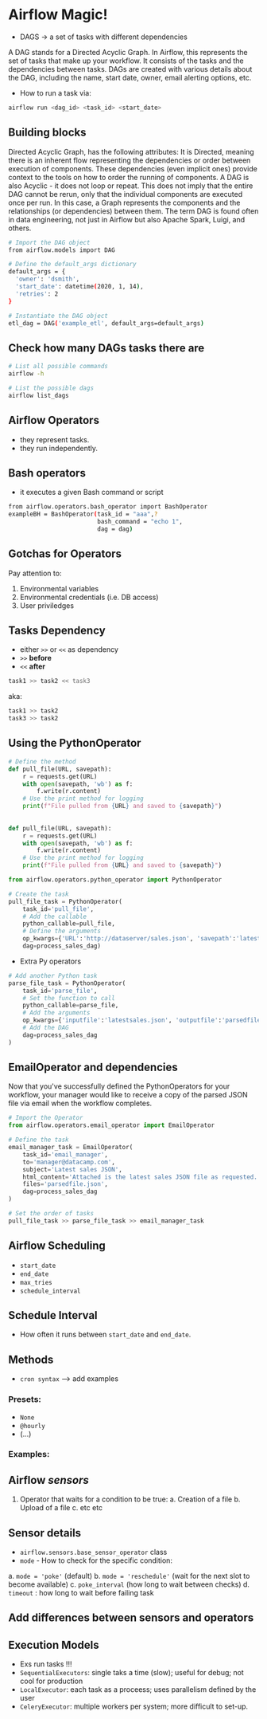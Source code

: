 # Airflow Magic!

* DAGS -> a set of tasks with different dependencies

A DAG stands for a Directed Acyclic Graph. In Airflow, this represents the set of tasks that make up your workflow. It consists of the tasks and the dependencies between tasks. DAGs are created with various details about the DAG, including the name, start date, owner, email alerting options, etc.

* How to run a task via:

``` bash
airflow run <dag_id> <task_id> <start_date>
```

## Building blocks

Directed Acyclic Graph, has the following attributes: It is Directed, meaning there is an inherent flow representing the dependencies or order between execution of components. These dependencies (even implicit ones) provide context to the tools on how to order the running of components. A DAG is also Acyclic - it does not loop or repeat. This does not imply that the entire DAG cannot be rerun, only that the individual components are executed once per run. In this case, a Graph represents the components and the relationships (or dependencies) between them. The term DAG is found often in data engineering, not just in Airflow but also Apache Spark, Luigi, and others.


``` bash
# Import the DAG object
from airflow.models import DAG

# Define the default_args dictionary
default_args = {
  'owner': 'dsmith',
  'start_date': datetime(2020, 1, 14),
  'retries': 2
}

# Instantiate the DAG object
etl_dag = DAG('example_etl', default_args=default_args)

```

## Check how many DAGs tasks there are

``` bash
# List all possible commands
airflow -h

# List the possible dags
airflow list_dags
```

## Airflow Operators
 
* they represent tasks.
* they run independently.

## Bash operators
* it executes a given Bash command or script

``` bash
from airflow.operators.bash_operator import BashOperator
exampleBH = BashOperator(task_id = "aaa",?
                         bash_command = "echo 1",
                         dag = dag)
```

## Gotchas for Operators
Pay attention to:
1. Environmental variables
2. Environmental credentials (i.e. DB access)
3. User priviledges

## Tasks Dependency

* either `>>` or `<<` as dependency
* `>>` **before**
* `<<` **after**

``` bash
task1 >> task2 << task3
```
aka:
``` bash
task1 >> task2
task3 >> task2
```

## Using the PythonOperator
``` python
# Define the method
def pull_file(URL, savepath):
    r = requests.get(URL)
    with open(savepath, 'wb') as f:
        f.write(r.content)    
    # Use the print method for logging
    print(f"File pulled from {URL} and saved to {savepath}")
    
    
def pull_file(URL, savepath):
    r = requests.get(URL)
    with open(savepath, 'wb') as f:
        f.write(r.content)   
    # Use the print method for logging
    print(f"File pulled from {URL} and saved to {savepath}")

from airflow.operators.python_operator import PythonOperator

# Create the task
pull_file_task = PythonOperator(
    task_id='pull_file',
    # Add the callable
    python_callable=pull_file,
    # Define the arguments
    op_kwargs={'URL':'http://dataserver/sales.json', 'savepath':'latestsales.json'},
    dag=process_sales_dag)
```

* Extra Py operators

``` python
# Add another Python task
parse_file_task = PythonOperator(
    task_id='parse_file',
    # Set the function to call
    python_callable=parse_file,
    # Add the arguments
    op_kwargs={'inputfile':'latestsales.json', 'outputfile':'parsedfile.json'},
    # Add the DAG
    dag=process_sales_dag
)
``` 

## EmailOperator and dependencies

Now that you've successfully defined the PythonOperators for your workflow, your manager would like to receive a copy of the parsed JSON file via email when the workflow completes.

``` python
# Import the Operator
from airflow.operators.email_operator import EmailOperator

# Define the task
email_manager_task = EmailOperator(
    task_id='email_manager',
    to='manager@datacamp.com',
    subject='Latest sales JSON',
    html_content='Attached is the latest sales JSON file as requested.',
    files='parsedfile.json',
    dag=process_sales_dag
)

# Set the order of tasks
pull_file_task >> parse_file_task >> email_manager_task
``` 

## Airflow Scheduling

* `start_date`
* `end_date`
* `max_tries`
* `schedule_interval`

## Schedule Interval

* How often it runs between `start_date` and `end_date`.

## Methods
* `cron syntax`
--> add examples

### Presets:
* `None`
* `@hourly`
* (...)


### Examples:

## Airflow *sensors*

1. Operator that waits for a condition to be true:
a. Creation of a file
b. Upload of a file
c. etc etc

## Sensor details

* `airflow.sensors.base_sensor_operator` class
* `mode` - How to check for the specific condition:

a. `mode = 'poke'` (default)
b. `mode = 'reschedule'` (wait for the next slot to become available)
c. `poke_interval` (how long to wait between checks)
d. `timeout` : how long to wait before failing task

## Add differences between sensors and operators

## Execution Models
* Exs run tasks !!!
* `SequentialExecutors`: single taks a time (slow); useful for debug; not cool for production
* `LocalExecutor`: each task as a proceess; uses parallelism defined by the user
* `CeleryExecutor`: multiple workers per system; more difficult to set-up.






